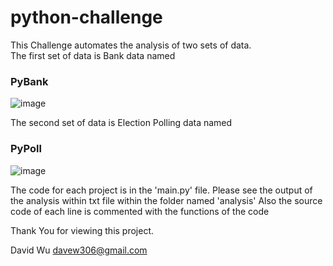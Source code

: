 # python-challenge

This Challenge automates the analysis of two sets of data.
<br>
The first set of data is Bank data named <h3> PyBank </h3>

![image](https://user-images.githubusercontent.com/72616406/114914868-da976980-9df0-11eb-811b-bb78d045ef45.png)


The second set of data is Election Polling data named <h3> PyPoll </h3>

![image](https://user-images.githubusercontent.com/72616406/114915303-61e4dd00-9df1-11eb-96cc-c60fa4728b4e.png)


The code for each project is in the 'main.py' file.
Please see the output of the analysis within txt file within the folder named 'analysis'
Also the source code of each line is commented with the functions of the code


Thank You for viewing this project.


David Wu
davew306@gmail.com
